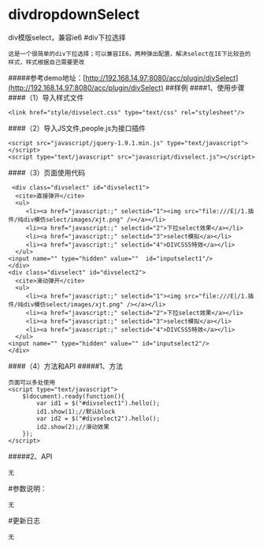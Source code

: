 # divdropdownSelect
div模版select，兼容ie6
#div下拉选择
```
这是一个很简单的div下拉选择；可以兼容IE6，两种弹出配置，解决select在IE下比较丑的样式，样式根据自己需要更改
```
#####参考demo地址：[http://192.168.14.97:8080/acc/plugin/divSelect](http://192.168.14.97:8080/acc/plugin/divSelect)
##样例
####1、使用步骤
####（1）导入样式文件
```
<link href="style/divselect.css" type="text/css" rel="stylesheet"/>
```
####（2）导入JS文件,people.js为接口插件
```
<script src="javascript/jquery-1.9.1.min.js" type="text/javascript"></script>
<script type="text/javascript" src="javascript/divselect.js"></script>
```
####（3）页面使用代码
```
 <div class="divselect" id="divselect1">
  <cite>直接弹开</cite>
  <ul>
     <li><a href="javascript:;" selectid="1"><img src="file:///E|/1.插件/纯div模仿select/images/xjt.png" /></a></li>
     <li><a href="javascript:;" selectid="2">下拉select效果</a></li>
     <li><a href="javascript:;" selectid="3">select模拟</a></li>
     <li><a href="javascript:;" selectid="4">DIVCSS5特效</a></li>
  </ul>
<input name="" type="hidden" value=""  id="inputselect1"/>
</div>
<div class="divselect" id="divselect2">
  <cite>滑动弹开</cite>
  <ul>
     <li><a href="javascript:;" selectid="1"><img src="file:///E|/1.插件/纯div模仿select/images/xjt.png" /></a></li>
     <li><a href="javascript:;" selectid="2">下拉select效果</a></li>
     <li><a href="javascript:;" selectid="3">select模拟</a></li>
     <li><a href="javascript:;" selectid="4">DIVCSS5特效</a></li>
  </ul>
<input name="" type="hidden" value="" id="inputselect2"/>
</div> 
```
####（4）方法和API
#####1、方法
```
页面可以多处使用
<script type="text/javascript">
	$(document).ready(function(){
		var id1 = $("#divselect1").hello();
		id1.show(1);//默认block
		var id2 = $("#divselect2").hello();
		id2.show(2);//滑动效果
	});
</script>
```
#####2、API
```
无
```
#参数说明：
```
无
```
#更新日志
```
无
```
